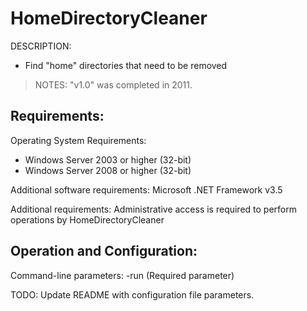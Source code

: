 
# HomeDirectoryCleaner

DESCRIPTION: 
- Find "home" directories that need to be removed

> NOTES: "v1.0" was completed in 2011. 

## Requirements:

Operating System Requirements:
- Windows Server 2003 or higher (32-bit)
- Windows Server 2008 or higher (32-bit)

Additional software requirements:
Microsoft .NET Framework v3.5

Additional requirements:
Administrative access is required to perform operations by HomeDirectoryCleaner


## Operation and Configuration:

Command-line parameters:
-run (Required parameter)

TODO: Update README with configuration file parameters.
